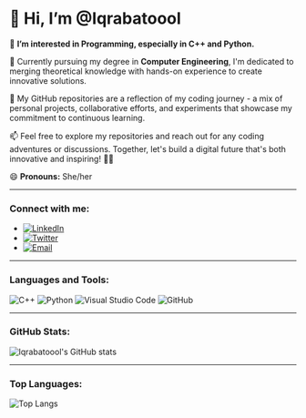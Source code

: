 # 👋 Hi, I’m @Iqrabatoool

👀 **I’m interested in Programming, especially in C++ and Python.**

🌱 Currently pursuing my degree in **Computer Engineering**, I'm dedicated to merging theoretical knowledge with hands-on experience to create innovative solutions.

💞️ My GitHub repositories are a reflection of my coding journey - a mix of personal projects, collaborative efforts, and experiments that showcase my commitment to continuous learning.

📫 Feel free to explore my repositories and reach out for any coding adventures or discussions. Together, let's build a digital future that's both innovative and inspiring! 🚀✨

😄 **Pronouns:** She/her

---

### Connect with me:
- [![LinkedIn](https://img.shields.io/badge/LinkedIn-0A66C2?style=for-the-badge&logo=linkedin&logoColor=white)](https://www.linkedin.com/in/yourprofile)
- [![Twitter](https://img.shields.io/badge/Twitter-1DA1F2?style=for-the-badge&logo=twitter&logoColor=white)](https://twitter.com/yourprofile)
- [![Email](https://img.shields.io/badge/Email-D14836?style=for-the-badge&logo=gmail&logoColor=white)](mailto:your.email@example.com)

---

### Languages and Tools:
![C++](https://img.shields.io/badge/C++-00599C?style=for-the-badge&logo=c%2B%2B&logoColor=white)
![Python](https://img.shields.io/badge/Python-3776AB?style=for-the-badge&logo=python&logoColor=white)
![Visual Studio Code](https://img.shields.io/badge/VS%20Code-007ACC?style=for-the-badge&logo=visual-studio-code&logoColor=white)
![GitHub](https://img.shields.io/badge/GitHub-100000?style=for-the-badge&logo=github&logoColor=white)

---

### GitHub Stats:
![Iqrabatoool's GitHub stats](https://github-readme-stats.vercel.app/api?username=Iqrabatoool&show_icons=true&theme=radical)

---

### Top Languages:
![Top Langs](https://github-readme-stats.vercel.app/api/top-langs/?username=Iqrabatoool&layout=compact&theme=radical)


<!---
Iqrabatoool/Iqrabatoool is a ✨ special ✨ repository because its `README.md` (this file) appears on your GitHub profile.
You can click the Preview link to take a look at your changes.
--->
